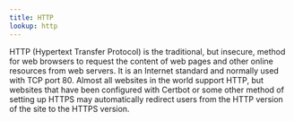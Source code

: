```yaml
---
title: HTTP
lookup: http
---
```

HTTP (Hypertext Transfer Protocol) is the traditional, but insecure, method for web browsers to request the content of web pages and other online resources from web servers. It is an Internet standard and normally used with TCP port 80. 
Almost all websites in the world support HTTP, but websites that have been configured with Certbot or some other method of setting up HTTPS may automatically redirect users from the HTTP version of the site to the HTTPS version.